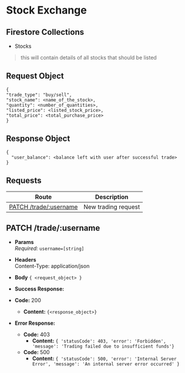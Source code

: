 # Stock Exchange

## Firestore Collections

* Stocks
> this will contain details of all stocks that should be listed

## Request Object

```
{
"trade_type": "buy/sell",
"stock_name": <name_of_the_stock>,
"quantity": <number_of_quantities>,
"listed_price": <listed_stock_price>,
"total_price": <total_purchase_price>
}
```

## Response Object

```
{
  "user_balance": <balance left with user after successful trade>
}
```

## **Requests**

|               Route                |    Description    |
| :--------------------------------: | :---------------: |
|     [PATCH /trade/:username](#patch-tradeusername)     | New trading request  |


## **PATCH /trade/:username**

- **Params**  
  _Required:_ `username=[string]`

- **Headers**  
  Content-Type: application/json
- **Body** `{ <request_object> }`
- **Success Response:**
- **Code:** 200
  - **Content:** `{<response_object>}`
- **Error Response:**
  - **Code:** 403
    - **Content:** `{ 'statusCode': 403, 'error': 'Forbidden', 'message': 'Trading failed due to insufficient funds'}`
  - **Code:** 500
    - **Content:** `{ 'statusCode': 500, 'error': 'Internal Server Error', 'message': 'An internal server error occurred' }`
